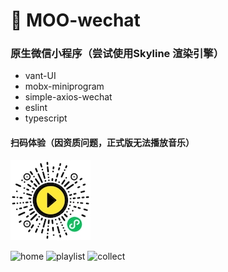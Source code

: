 # 🎵 MOO-wechat

### 原生微信小程序（尝试使用Skyline 渲染引擎）
- vant-UI
- mobx-miniprogram
- simple-axios-wechat
- eslint
- typescript

#### 扫码体验（因资质问题，正式版无法播放音乐）
![MOO](miniprogram/assets/MOO.jpg)


![home](https://moo.osrc.com/static/home.gif)
![playlist](https://moo.osrc.com/static/playlist.gif)
![collect](https://moo.osrc.com/static/collect.gif)
